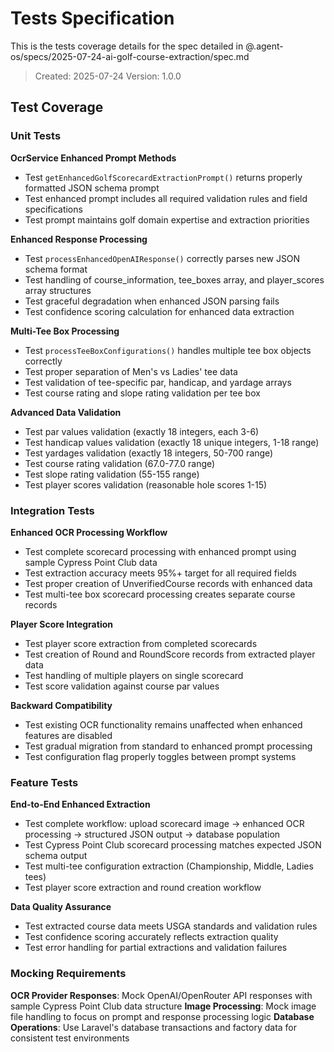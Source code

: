 # Tests Specification

This is the tests coverage details for the spec detailed in @.agent-os/specs/2025-07-24-ai-golf-course-extraction/spec.md

> Created: 2025-07-24
> Version: 1.0.0

## Test Coverage

### Unit Tests

**OcrService Enhanced Prompt Methods**
- Test `getEnhancedGolfScorecardExtractionPrompt()` returns properly formatted JSON schema prompt
- Test enhanced prompt includes all required validation rules and field specifications
- Test prompt maintains golf domain expertise and extraction priorities

**Enhanced Response Processing**
- Test `processEnhancedOpenAIResponse()` correctly parses new JSON schema format
- Test handling of course_information, tee_boxes array, and player_scores array structures
- Test graceful degradation when enhanced JSON parsing fails
- Test confidence scoring calculation for enhanced data extraction

**Multi-Tee Box Processing**
- Test `processTeeBoxConfigurations()` handles multiple tee box objects correctly
- Test proper separation of Men's vs Ladies' tee data
- Test validation of tee-specific par, handicap, and yardage arrays
- Test course rating and slope rating validation per tee box

**Advanced Data Validation**
- Test par values validation (exactly 18 integers, each 3-6)
- Test handicap values validation (exactly 18 unique integers, 1-18 range)
- Test yardages validation (exactly 18 integers, 50-700 range)
- Test course rating validation (67.0-77.0 range)
- Test slope rating validation (55-155 range)
- Test player scores validation (reasonable hole scores 1-15)

### Integration Tests

**Enhanced OCR Processing Workflow**
- Test complete scorecard processing with enhanced prompt using sample Cypress Point Club data
- Test extraction accuracy meets 95%+ target for all required fields
- Test proper creation of UnverifiedCourse records with enhanced data
- Test multi-tee box scorecard processing creates separate course records

**Player Score Integration** 
- Test player score extraction from completed scorecards
- Test creation of Round and RoundScore records from extracted player data
- Test handling of multiple players on single scorecard
- Test score validation against course par values

**Backward Compatibility**
- Test existing OCR functionality remains unaffected when enhanced features are disabled
- Test gradual migration from standard to enhanced prompt processing
- Test configuration flag properly toggles between prompt systems

### Feature Tests

**End-to-End Enhanced Extraction**
- Test complete workflow: upload scorecard image → enhanced OCR processing → structured JSON output → database population
- Test Cypress Point Club scorecard processing matches expected JSON schema output
- Test multi-tee configuration extraction (Championship, Middle, Ladies tees)
- Test player score extraction and round creation workflow

**Data Quality Assurance**
- Test extracted course data meets USGA standards and validation rules
- Test confidence scoring accurately reflects extraction quality
- Test error handling for partial extractions and validation failures

### Mocking Requirements

**OCR Provider Responses**: Mock OpenAI/OpenRouter API responses with sample Cypress Point Club data structure
**Image Processing**: Mock image file handling to focus on prompt and response processing logic
**Database Operations**: Use Laravel's database transactions and factory data for consistent test environments
